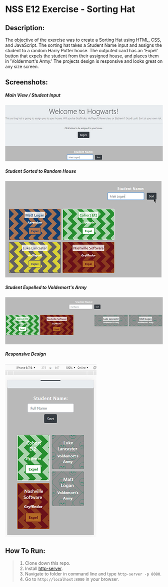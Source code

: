 # NSS E12 Exercise - Sorting Hat

## Description:
The objective of the exercise was to create a Sorting Hat using HTML, CSS, and JavaScript. The sorting hat takes a Student Name input and assigns the student to a random Harry Potter house. The outputed card has an 'Expel' button that expels the student from their assigned house, and places them in 'Voldermort's Army.' The projects design is responsive and looks great on any size screen. 

## Screenshots:
##### Main View / Student Input
![Student Input](screenshots/readme1.jpg)
##### Student Sorted to Random House
![Sort View](screenshots/readme2.jpg)
##### Student Expelled to Voldemort's Army
![Expel View](screenshots/readme3.jpg)
##### Responsive Design
![Responsive View](screenshots/readme4.jpg)


## How To Run:
>1. Clone down this repo.
>1. Install [http-server](https://www.npmjs.com/package/http-server).
>1. Navigate to folder in command line and type `http-server -p 8080`.
>1. Go to `http://localhost:8080` in your browser.
